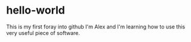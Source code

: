 # hello-world
This is my first foray into github
I'm Alex and I'm learning how to use this very useful piece of software.

